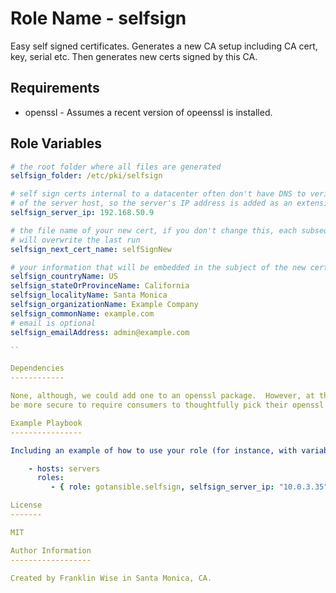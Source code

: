 Role Name - selfsign
=========

Easy self signed certificates. Generates a new CA setup including CA cert, key, serial etc.  Then generates new certs signed by this CA.

Requirements
------------

* openssl - Assumes a recent version of opeenssl is installed.

Role Variables
--------------

```yml
# the root folder where all files are generated
selfsign_folder: /etc/pki/selfsign

# self sign certs internal to a datacenter often don't have DNS to verify the commonName
# of the server host, so the server's IP address is added as an extension
selfsign_server_ip: 192.168.50.9

# the file name of your new cert, if you don't change this, each subsequent run
# will overwrite the last run
selfsign_next_cert_name: selfSignNew

# your information that will be embedded in the subject of the new certificate
selfsign_countryName: US
selfsign_stateOrProvinceName: California
selfsign_localityName: Santa Monica
selfsign_organizationName: Example Company
selfsign_commonName: example.com
# email is optional
selfsign_emailAddress: admin@example.com

``

Dependencies
------------

None, although, we could add one to an openssl package.  However, at this point, it may
be more secure to require consumers to thoughtfully pick their openssl implementation to use and typically openssl is already install on most modern *nix

Example Playbook
----------------

Including an example of how to use your role (for instance, with variables passed in as parameters) is always nice for users too:

    - hosts: servers
      roles:
         - { role: gotansible.selfsign, selfsign_server_ip: "10.0.3.35", selfsign_commonName: mycooldomain.com }

License
-------

MIT

Author Information
------------------

Created by Franklin Wise in Santa Monica, CA.
